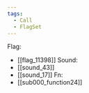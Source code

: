 ```yaml
---
tags:
  - Call
  - FlagSet
---
```

Flag:
- [[flag_11398]]
Sound:
- [[sound_43]]
- [[sound_17]]
Fn:
- [[sub000_function24]]
